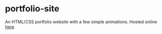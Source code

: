 # portfolio-site

An HTML/CSS portfolio website with a few simple animations. Hosted online [here](https://tim-steg.github.io/).

